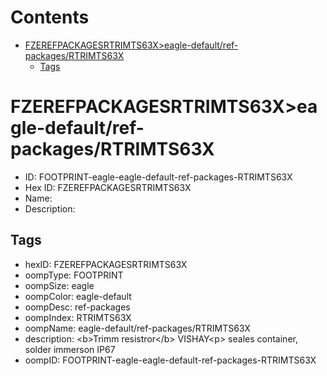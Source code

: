



Contents
========

* [FZEREFPACKAGESRTRIMTS63X>eagle-default/ref-packages/RTRIMTS63X](#fzerefpackagesrtrimts63xeagle-defaultref-packagesrtrimts63x)
	* [Tags](#tags)

# FZEREFPACKAGESRTRIMTS63X>eagle-default/ref-packages/RTRIMTS63X

- ID: FOOTPRINT-eagle-eagle-default-ref-packages-RTRIMTS63X
- Hex ID: FZEREFPACKAGESRTRIMTS63X
- Name: 
- Description: 

## Tags

- hexID: FZEREFPACKAGESRTRIMTS63X
- oompType: FOOTPRINT
- oompSize: eagle
- oompColor: eagle-default
- oompDesc: ref-packages
- oompIndex: RTRIMTS63X
- oompName: eagle-default/ref-packages/RTRIMTS63X
- description: &lt;b&gt;Trimm resistror&lt;/b&gt; VISHAY&lt;p&gt;&#xD;
seales container, solder immerson IP67
- oompID: FOOTPRINT-eagle-eagle-default-ref-packages-RTRIMTS63X
